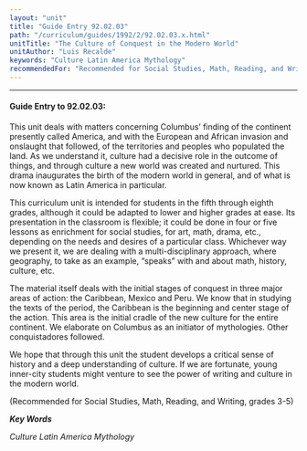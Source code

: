 ```yaml
---
layout: "unit"
title: "Guide Entry 92.02.03"
path: "/curriculum/guides/1992/2/92.02.03.x.html"
unitTitle: "The Culture of Conquest in the Modern World"
unitAuthor: "Luis Recalde"
keywords: "Culture Latin America Mythology"
recommendedFor: "Recommended for Social Studies, Math, Reading, and Writing, grades 3-5"
---
```

<body>
<hr/>
 <h4>
  Guide Entry to 92.02.03:
 </h4>
 This unit deals with matters concerning Columbus’ finding of the continent presently called America, and with the European and African invasion and onslaught that followed, of the territories and peoples who populated the land. As we understand it, culture had a decisive role in the outcome of things, and through culture a new world was created and nurtured. This drama inaugurates the birth of the modern world in general, and of what is now known as Latin America in particular.
 <p>
  This curriculum unit is intended for students in the fifth through eighth grades, although it could be adapted to lower and higher grades at ease. Its presentation in the classroom is flexible; it could be done in four or five lessons as enrichment for social studies, for art, math, drama, etc., depending on the needs and desires of a particular class. Whichever way we present it, we are dealing with a multi-disciplinary approach, where geography, to take as an example, “speaks” with and about math, history, culture, etc.
 </p>
 <p>
  The material itself deals with the initial stages of conquest in three major areas of action: the Caribbean, Mexico and Peru. We know that in studying the texts of the period, the Caribbean is the beginning and center stage of the action. This area is the initial cradle of the new culture for the entire continent. We elaborate on Columbus as an initiator of mythologies. Other conquistadores followed.
 </p>
 <p>
  We hope that through this unit the student develops a critical sense of history and a deep understanding of culture. If we are fortunate, young inner-city students might venture to see the power of writing and culture in the modern world.
 </p>
 <p>
  (Recommended for Social Studies, Math, Reading, and Writing, grades 3-5)
 </p>
<p>
  <b>
   <i>
    Key Words
   </i>
  </b>
  <br/>
 </p>
 <p>
  <i>
   Culture Latin America Mythology
  </i>
 </p>

</body>
